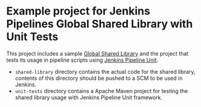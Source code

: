 # Example project for Jenkins Pipelines Global Shared Library with Unit Tests

This project includes a sample [Global Shared Library](https://jenkins.io/doc/book/pipeline/shared-libraries/) and the project that tests its usage in pipeline scripts using 
[Jenkins Pipeline Unit](https://github.com/lesfurets/JenkinsPipelineUnit).


* `shared-library` directory contains the actual code for the shared library, contents of this directory should be pushed to a SCM to be used in Jenkins.
* `unit-tests` directory contains a Apache Maven project for testing the shared library usage with Jenkins Pipeline Unit framework.